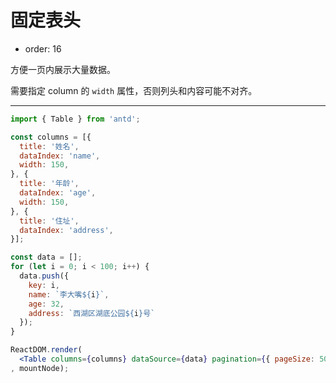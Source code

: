 # 固定表头

- order: 16

方便一页内展示大量数据。

需要指定 column 的 `width` 属性，否则列头和内容可能不对齐。

---

````jsx
import { Table } from 'antd';

const columns = [{
  title: '姓名',
  dataIndex: 'name',
  width: 150,
}, {
  title: '年龄',
  dataIndex: 'age',
  width: 150,
}, {
  title: '住址',
  dataIndex: 'address',
}];

const data = [];
for (let i = 0; i < 100; i++) {
  data.push({
    key: i,
    name: `李大嘴${i}`,
    age: 32,
    address: `西湖区湖底公园${i}号`
  });
}

ReactDOM.render(
  <Table columns={columns} dataSource={data} pagination={{ pageSize: 50 }} scroll={{ y: 240 }} />
, mountNode);
````
